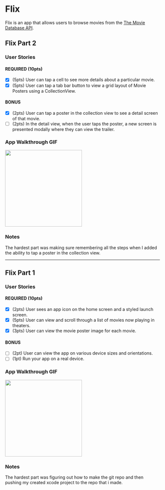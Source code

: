 # Flix

Flix is an app that allows users to browse movies from the [The Movie Database API](http://docs.themoviedb.apiary.io/#).

## Flix Part 2

### User Stories

#### REQUIRED (10pts)
- [x] (5pts) User can tap a cell to see more details about a particular movie.
- [x] (5pts) User can tap a tab bar button to view a grid layout of Movie Posters using a CollectionView.

#### BONUS
- [x] (2pts) User can tap a poster in the collection view to see a detail screen of that movie.
- [ ] (2pts) In the detail view, when the user taps the poster, a new screen is presented modally where they can view the trailer.

### App Walkthrough GIF

<img src="https://media.giphy.com/media/NVg4BLT42HN2pmAKJK/giphy-downsized-large.gif?cid=790b76117dc1c2cad3f9b75dde02d799ee7f788fb1991502&rid=giphy-downsized-large.gif&ct=g" width=250><br>

### Notes
The hardest part was making sure remembering all the steps when I added the ability to tap a poster in the collection view.

---

## Flix Part 1

### User Stories

#### REQUIRED (10pts)
- [x] (2pts) User sees an app icon on the home screen and a styled launch screen.
- [x] (5pts) User can view and scroll through a list of movies now playing in theaters.
- [x] (3pts) User can view the movie poster image for each movie.

#### BONUS
- [ ] (2pt) User can view the app on various device sizes and orientations.
- [ ] (1pt) Run your app on a real device.

### App Walkthrough GIF
<img src="https://media.giphy.com/media/6IRWEogZ4WWvjs2a7v/giphy.gif?cid=790b76114e6d45093239ecc7f4bfacc2e895d28c852a3201&rid=giphy.gif&ct=g" width=250><br>

### Notes
The hardest part was figuring out how to make the git repo and then pushing my created xcode project to the repo that i made.

